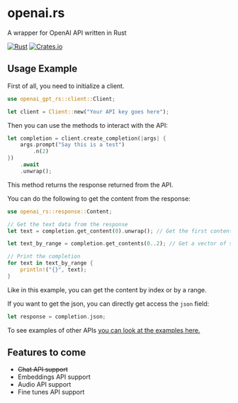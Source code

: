 # openai.rs

A wrapper for OpenAI API written in Rust

[![Rust](https://github.com/obvMellow/openai.rs/actions/workflows/rust.yml/badge.svg)](https://github.com/obvMellow/openai.rs/actions/workflows/rust.yml)
[![Crates.io](https://img.shields.io/crates/v/openai_gpt_rs)](https://crates.io/crates/openai_gpt_rs)

## Usage Example

First of all, you need to initialize a client.

```rust ignore
use openai_gpt_rs::client::Client;

let client = Client::new("Your API key goes here");
```

Then you can use the methods to interact with the API:

```rust ignore
let completion = client.create_completion(|args| {
    args.prompt("Say this is a test")
        .n(2)
})
    .await
    .unwrap();
```

This method returns the response returned from the API.

You can do the following to get the content from the response:

```rust ignore
use openai_rs::response::Content;

// Get the text data from the response
let text = completion.get_content(0).unwrap(); // Get the first content

let text_by_range = completion.get_contents(0..2); // Get a vector of strings by a range

// Print the completion
for text in text_by_range {
    println!("{}", text);
}
```

Like in this example, you can get the content by index or by a range.

If you want to get the json, you can directly get access the `json` field:

```rust ignore
let response = completion.json;
```

To see examples of other APIs [you can look at the examples here.](https://github.com/obvMellow/openai.rs/tree/main/examples)

## Features to come

- ~~Chat API support~~
- Embeddings API support
- Audio API support
- Fine tunes API support
